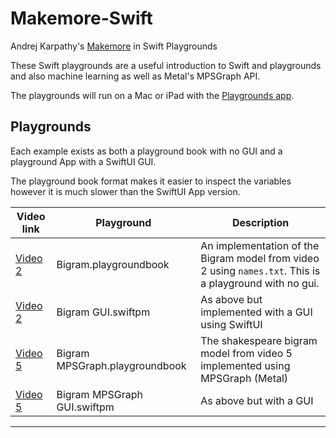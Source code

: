 # Makemore-Swift
 Andrej Karpathy's [Makemore](https://youtu.be/PaCmpygFfXo) in Swift Playgrounds

These Swift playgrounds are a useful introduction to Swift and playgrounds and also machine learning as well as Metal's MPSGraph API.

The playgrounds will run on a Mac or iPad with the [Playgrounds app](https://www.apple.com/swift/playgrounds/).

## Playgrounds

Each example exists as both a playground book with no GUI and a playground App with a SwiftUI GUI.

The playground book format makes it easier to inspect the variables however it is much slower than the SwiftUI App version.

| Video link | Playground  | Description |
|-------|-------------|-------------|
| [Video 2](https://youtu.be/PaCmpygFfXo) | Bigram.playgroundbook | An implementation of the Bigram model from video 2 using `names.txt`. This is a playground with no gui. |
| [Video 2](https://youtu.be/PaCmpygFfXo) | Bigram GUI.swiftpm | As above but implemented with a GUI using SwiftUI |
| [Video 5](https://www.youtube.com/watch?v=kCc8FmEb1nY) | Bigram MPSGraph.playgroundbook | The shakespeare bigram model from video 5 implemented using MPSGraph (Metal) |
| [Video 5](https://www.youtube.com/watch?v=kCc8FmEb1nY) | Bigram MPSGraph GUI.swiftpm | As above but with a GUI |
-------

